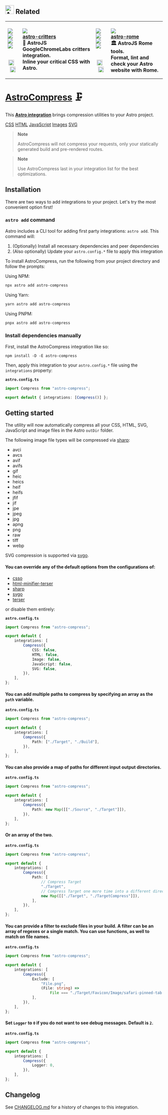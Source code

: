 <h2><picture><source media="(prefers-color-scheme: dark)" srcset="https://raw.githubusercontent.com/astro-community/AstroCompress/main/.github/Image/DarkAstro.svg"><source media="(prefers-color-scheme: light)" srcset="https://raw.githubusercontent.com/astro-community/AstroCompress/main/.github/Image/LightAstro.svg"><img src="https://raw.githubusercontent.com/astro-community/AstroCompress/main/.github/Image/LightAstro.svg" alt="Astro" width="28"></picture><span>&nbsp;</span>Related</h2><table><tbody><tr><td colspan="1" valign="top"><br><a href="https://github.com/astro-community/AstroCritters/actions/workflows/Node.yml" target="_blank"><picture><source media="(prefers-color-scheme: dark)" srcset="https://img.shields.io/github/actions/workflow/status/astro-community/AstroCritters/Node.yml?branch=main&amp;label=Build&amp;logo=node.js&amp;color=black&amp;logoColor=white&amp;labelColor=black&amp;logoWidth=15"><source media="(prefers-color-scheme: light)" srcset="https://img.shields.io/github/actions/workflow/status/astro-community/AstroCritters/Node.yml?branch=main&amp;label=Build&amp;logo=node.js&amp;color=white&amp;logoColor=black&amp;labelColor=white&amp;logoWidth=15"><img src="https://img.shields.io/github/actions/workflow/status/astro-community/AstroCritters/Node.yml?branch=main&amp;label=Build&amp;logo=node.js&amp;color=black&amp;logoColor=white&amp;labelColor=black&amp;logoWidth=15"></picture></a><br><a href="https://npmjs.org/astro-critters" target="_blank"><picture><source media="(prefers-color-scheme: dark)" srcset="https://img.shields.io/npm/v/astro-critters?label=Version&amp;logo=npm&amp;color=black&amp;logoColor=white&amp;labelColor=black&amp;logoWidth=15"><source media="(prefers-color-scheme: light)" srcset="https://img.shields.io/npm/v/astro-critters?label=Version&amp;logo=npm&amp;color=white&amp;logoColor=black&amp;labelColor=white&amp;logoWidth=15"><img src="https://img.shields.io/npm/v/astro-critters?label=Version&amp;logo=npm&amp;color=black&amp;logoColor=white&amp;labelColor=black&amp;logoWidth=15"></picture></a><br><a href="https://npmjs.org/astro-critters" target="_blank"><picture><source media="(prefers-color-scheme: dark)" srcset="https://img.shields.io/librariesio/release/npm/astro-critters?label=&amp;logo=dependabot&amp;color=black&amp;logoColor=white&amp;labelColor=black&amp;logoWidth=15"><source media="(prefers-color-scheme: light)" srcset="https://img.shields.io/librariesio/release/npm/astro-critters?label=&amp;logo=dependabot&amp;color=white&amp;logoColor=black&amp;labelColor=white&amp;logoWidth=15"><img src="https://img.shields.io/librariesio/release/npm/astro-critters?label=&amp;logo=dependabot&amp;color=black&amp;logoColor=white&amp;labelColor=black&amp;logoWidth=15"></picture></a><br><a href="https://npmjs.org/astro-critters" target="_blank"><picture><source media="(prefers-color-scheme: dark)" srcset="https://img.shields.io/npm/dt/astro-critters?label=Downloads&amp;logo=npm&amp;color=black&amp;logoColor=white&amp;labelColor=black&amp;logoWidth=15"><source media="(prefers-color-scheme: light)" srcset="https://img.shields.io/npm/dt/astro-critters?label=Downloads&amp;logo=npm&amp;color=white&amp;logoColor=black&amp;labelColor=white&amp;logoWidth=15"><img src="https://img.shields.io/npm/dt/astro-critters?label=Downloads&amp;logo=npm&amp;color=black&amp;logoColor=white&amp;labelColor=black&amp;logoWidth=15"></picture></a><br><br><p align="center"><picture><source media="(prefers-color-scheme: dark)" srcset="https://nikolahristov.tech/_astro/typescriptLight.90efbc69.svg"><source media="(prefers-color-scheme: light)" srcset="https://nikolahristov.tech/_astro/typescriptDark.fb76ee32.svg"><img src="https://nikolahristov.tech/_astro/typescriptLight.90efbc69.svg" alt="TypeScript" width="18" height="18" title="3.19 KB of TypeScript"></picture>&nbsp;&nbsp;<picture><source media="(prefers-color-scheme: dark)" srcset="https://nikolahristov.tech/_astro/javascriptLight.68bc2739.svg"><source media="(prefers-color-scheme: light)" srcset="https://nikolahristov.tech/_astro/javascriptDark.0592fbdb.svg"><img src="https://nikolahristov.tech/_astro/javascriptLight.68bc2739.svg" alt="JavaScript" width="18" height="18" title="88 Bytes of JavaScript"></picture></p></td><td colspan="1" valign="top"><br><a href="https://github.com/astro-community/AstroCritters" target="_blank"><picture><source media="(prefers-color-scheme: dark)" srcset="https://img.shields.io/github/stars/astro-community/AstroCritters?label=stars&amp;logo=github&amp;color=black&amp;logoColor=white&amp;labelColor=black&amp;logoWidth=15"><source media="(prefers-color-scheme: light)" srcset="https://img.shields.io/github/stars/astro-community/AstroCritters?label=stars&amp;logo=github&amp;color=white&amp;logoColor=black&amp;labelColor=white&amp;logoWidth=15"><img src="https://img.shields.io/github/stars/astro-community/AstroCritters?label=stars&amp;logo=github&amp;color=black&amp;logoColor=white&amp;labelColor=black&amp;logoWidth=15"></picture></a><br><a href="https://github.com/astro-community/AstroCritters" target="_blank"><b>astro-critters</b></a><br><b>🦔 AstroJS GoogleChromeLabs critters integration.<br>Inline your critical CSS with Astro.<br></b></td><td colspan="1" valign="top"><br><a href="https://github.com/astro-community/AstroRome/actions/workflows/Node.yml" target="_blank"><picture><source media="(prefers-color-scheme: dark)" srcset="https://img.shields.io/github/actions/workflow/status/astro-community/AstroRome/Node.yml?branch=main&amp;label=Build&amp;logo=node.js&amp;color=black&amp;logoColor=white&amp;labelColor=black&amp;logoWidth=15"><source media="(prefers-color-scheme: light)" srcset="https://img.shields.io/github/actions/workflow/status/astro-community/AstroRome/Node.yml?branch=main&amp;label=Build&amp;logo=node.js&amp;color=white&amp;logoColor=black&amp;labelColor=white&amp;logoWidth=15"><img src="https://img.shields.io/github/actions/workflow/status/astro-community/AstroRome/Node.yml?branch=main&amp;label=Build&amp;logo=node.js&amp;color=black&amp;logoColor=white&amp;labelColor=black&amp;logoWidth=15"></picture></a><br><a href="https://npmjs.org/astro-rome" target="_blank"><picture><source media="(prefers-color-scheme: dark)" srcset="https://img.shields.io/npm/v/astro-rome?label=Version&amp;logo=npm&amp;color=black&amp;logoColor=white&amp;labelColor=black&amp;logoWidth=15"><source media="(prefers-color-scheme: light)" srcset="https://img.shields.io/npm/v/astro-rome?label=Version&amp;logo=npm&amp;color=white&amp;logoColor=black&amp;labelColor=white&amp;logoWidth=15"><img src="https://img.shields.io/npm/v/astro-rome?label=Version&amp;logo=npm&amp;color=black&amp;logoColor=white&amp;labelColor=black&amp;logoWidth=15"></picture></a><br><a href="https://npmjs.org/astro-rome" target="_blank"><picture><source media="(prefers-color-scheme: dark)" srcset="https://img.shields.io/librariesio/release/npm/astro-rome?label=&amp;logo=dependabot&amp;color=black&amp;logoColor=white&amp;labelColor=black&amp;logoWidth=15"><source media="(prefers-color-scheme: light)" srcset="https://img.shields.io/librariesio/release/npm/astro-rome?label=&amp;logo=dependabot&amp;color=white&amp;logoColor=black&amp;labelColor=white&amp;logoWidth=15"><img src="https://img.shields.io/librariesio/release/npm/astro-rome?label=&amp;logo=dependabot&amp;color=black&amp;logoColor=white&amp;labelColor=black&amp;logoWidth=15"></picture></a><br><a href="https://npmjs.org/astro-rome" target="_blank"><picture><source media="(prefers-color-scheme: dark)" srcset="https://img.shields.io/npm/dt/astro-rome?label=Downloads&amp;logo=npm&amp;color=black&amp;logoColor=white&amp;labelColor=black&amp;logoWidth=15"><source media="(prefers-color-scheme: light)" srcset="https://img.shields.io/npm/dt/astro-rome?label=Downloads&amp;logo=npm&amp;color=white&amp;logoColor=black&amp;labelColor=white&amp;logoWidth=15"><img src="https://img.shields.io/npm/dt/astro-rome?label=Downloads&amp;logo=npm&amp;color=black&amp;logoColor=white&amp;labelColor=black&amp;logoWidth=15"></picture></a><br><br><p align="center"><picture><source media="(prefers-color-scheme: dark)" srcset="https://nikolahristov.tech/_astro/typescriptLight.90efbc69.svg"><source media="(prefers-color-scheme: light)" srcset="https://nikolahristov.tech/_astro/typescriptDark.fb76ee32.svg"><img src="https://nikolahristov.tech/_astro/typescriptLight.90efbc69.svg" alt="TypeScript" width="18" height="18" title="4.63 KB of TypeScript"></picture>&nbsp;&nbsp;<picture><source media="(prefers-color-scheme: dark)" srcset="https://nikolahristov.tech/_astro/javascriptLight.68bc2739.svg"><source media="(prefers-color-scheme: light)" srcset="https://nikolahristov.tech/_astro/javascriptDark.0592fbdb.svg"><img src="https://nikolahristov.tech/_astro/javascriptLight.68bc2739.svg" alt="JavaScript" width="18" height="18" title="1.16 KB of JavaScript"></picture></p></td><td colspan="1" valign="top"><br><a href="https://github.com/astro-community/AstroRome" target="_blank"><picture><source media="(prefers-color-scheme: dark)" srcset="https://img.shields.io/github/stars/astro-community/AstroRome?label=stars&amp;logo=github&amp;color=black&amp;logoColor=white&amp;labelColor=black&amp;logoWidth=15"><source media="(prefers-color-scheme: light)" srcset="https://img.shields.io/github/stars/astro-community/AstroRome?label=stars&amp;logo=github&amp;color=white&amp;logoColor=black&amp;labelColor=white&amp;logoWidth=15"><img src="https://img.shields.io/github/stars/astro-community/AstroRome?label=stars&amp;logo=github&amp;color=black&amp;logoColor=white&amp;labelColor=black&amp;logoWidth=15"></picture></a><br><a href="https://github.com/astro-community/AstroRome" target="_blank"><b>astro-rome</b></a><br><b>🏛️ AstroJS Rome tools.<br>Format, lint and check your Astro website with Rome.<br></b></td></tr></tbody></table>

# [AstroCompress] 🗜️

This **[Astro integration][astro-integration]** brings compression utilities to
your Astro project.

[CSS][csso] [HTML][html-minifier-terser] [JavaScript][terser] [Images][sharp]
[SVG][svgo]

> **Note**
>
> AstroCompress will not compress your requests, only your statically generated
> build and pre-rendered routes.

> **Note**
>
> Use AstroCompress last in your integration list for the best optimizations.

## Installation

There are two ways to add integrations to your project. Let's try the most
convenient option first!

### `astro add` command

Astro includes a CLI tool for adding first party integrations: `astro add`. This
command will:

1. (Optionally) Install all necessary dependencies and peer dependencies
2. (Also optionally) Update your `astro.config.*` file to apply this integration

To install AstroCompress, run the following from your project directory and
follow the prompts:

Using NPM:

```sh
npx astro add astro-compress
```

Using Yarn:

```sh
yarn astro add astro-compress
```

Using PNPM:

```sh
pnpx astro add astro-compress
```

### Install dependencies manually

First, install the AstroCompress integration like so:

```
npm install -D -E astro-compress
```

Then, apply this integration to your `astro.config.*` file using the
`integrations` property:

**`astro.config.ts`**

```ts
import Compress from "astro-compress";

export default { integrations: [Compress()] };
```

## Getting started

The utility will now automatically compress all your CSS, HTML, SVG, JavaScript
and image files in the Astro `outDir` folder.

The following image file types will be compressed via [sharp]:

-   avci
-   avcs
-   avif
-   avifs
-   gif
-   heic
-   heics
-   heif
-   heifs
-   jfif
-   jif
-   jpe
-   jpeg
-   jpg
-   apng
-   png
-   raw
-   tiff
-   webp

SVG compression is supported via [svgo].

#### You can override any of the default options from the configurations of:

-   [csso](https://github.com/css/csso#minifysource-options)
-   [html-minifier-terser](https://github.com/terser/html-minifier-terser#options-quick-reference)
-   [sharp](https://sharp.pixelplumbing.com/api-output#jpeg)
-   [svgo](https://github.com/svg/svgo#configuration)
-   [terser](https://github.com/terser/terser#minify-options-structure)

or disable them entirely:

**`astro.config.ts`**

```ts
import Compress from "astro-compress";

export default {
	integrations: [
		Compress({
			CSS: false,
			HTML: false,
			Image: false,
			JavaScript: false,
			SVG: false,
		}),
	],
};
```

#### You can add multiple paths to compress by specifying an array as the `path` variable.

**`astro.config.ts`**

```ts
import Compress from "astro-compress";

export default {
	integrations: [
		Compress({
			Path: ["./Target", "./Build"],
		}),
	],
};
```

#### You can also provide a map of paths for different input output directories.

**`astro.config.ts`**

```ts
import Compress from "astro-compress";

export default {
	integrations: [
		Compress({
			Path: new Map([["./Source", "./Target"]]),
		}),
	],
};
```

#### Or an array of the two.

**`astro.config.ts`**

```ts
import Compress from "astro-compress";

export default {
	integrations: [
		Compress({
			Path: [
				// Compress Target
				"./Target",
				// Compress Target one more time into a different directory
				new Map([["./Target", "./TargetCompress"]]),
			],
		}),
	],
};
```

#### You can provide a filter to exclude files in your build. A filter can be an array of regexes or a single match. You can use functions, as well to match on file names.

**`astro.config.ts`**

```ts
import Compress from "astro-compress";

export default {
	integrations: [
		Compress({
			Exclude: [
				"File.png",
				(File: string) =>
					File === "./Target/Favicon/Image/safari-pinned-tab.svg",
			],
		}),
	],
};
```

#### Set `Logger` to `0` if you do not want to see debug messages. Default is `2`.

**`astro.config.ts`**

```ts
import Compress from "astro-compress";

export default {
	integrations: [
		Compress({
			Logger: 0,
		}),
	],
};
```

[AstroCompress]: https://npmjs.org/astro-compress
[csso]: https://npmjs.org/csso
[html-minifier-terser]: https://npmjs.org/html-minifier-terser
[terser]: https://npmjs.org/terser
[sharp]: https://npmjs.org/sharp
[svgo]: https://npmjs.org/svgo
[astro-integration]: https://docs.astro.build/en/guides/integrations-guide/

## Changelog

See [CHANGELOG.md](CHANGELOG.md) for a history of changes to this integration.

